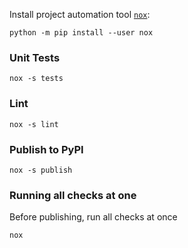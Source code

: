 Install project automation tool [`nox`](https://nox.thea.codes/en/stable/):

```shell
python -m pip install --user nox
```

### Unit Tests

```shell
nox -s tests
```

### Lint

```shell
nox -s lint
```

### Publish to PyPI

```shell
nox -s publish
```

### Running all checks at one

Before publishing, run all checks at once

```shell
nox
```
